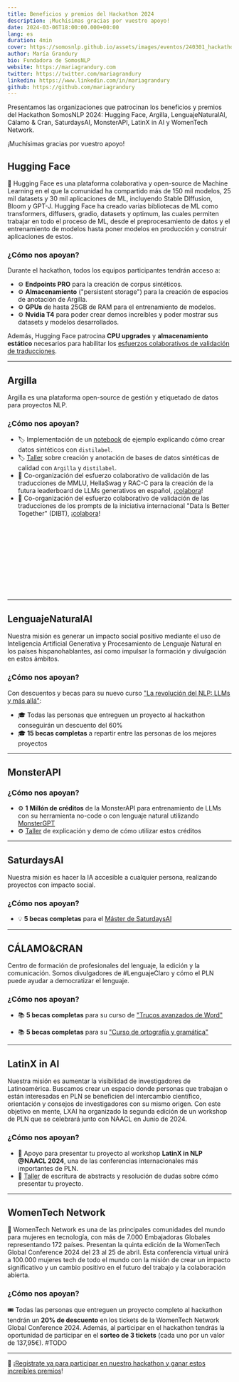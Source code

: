 ```yaml
---
title: Beneficios y premios del Hackathon 2024
description: ¡Muchísimas gracias por vuestro apoyo!
date: 2024-03-06T18:00:00.000+00:00
lang: es
duration: 4min
cover: https://somosnlp.github.io/assets/images/eventos/240301_hackathon.jpg
author: María Grandury
bio: Fundadora de SomosNLP
website: https://mariagrandury.com
twitter: https://twitter.com/mariagrandury
linkedin: https://www.linkedin.com/in/mariagrandury
github: https://github.com/mariagrandury
---
```


Presentamos las organizaciones que patrocinan los beneficios y premios del Hackathon SomosNLP 2024:
Hugging Face,
Argilla,
LenguajeNaturalAI,
Cálamo & Cran,
SaturdaysAI,
MonsterAPI,
LatinX in AI y
WomenTech Network.

¡Muchísimas gracias por vuestro apoyo!


## Hugging Face

🤗 Hugging Face es una plataforma colaborativa y open-source de Machine Learning en el que la comunidad ha compartido más de 150 mil modelos, 25 mil datasets y 30 mil aplicaciones de ML, incluyendo Stable DIffusion, Bloom y GPT-J. Hugging Face ha creado varias bibliotecas de ML como transformers, diffusers, gradio, datasets y optimum, las cuales permiten trabajar en todo el proceso de ML, desde el preprocesamiento de datos y el entrenamiento de modelos hasta poner modelos en producción y construir aplicaciones de estos.

### ¿Cómo nos apoyan?

Durante el hackathon, todos los equipos participantes tendrán acceso a:
- ⚙️ **Endpoints PRO** para la creación de corpus sintéticos.
- ⚙️ **Almacenamiento** ("persistent storage") para la creación de espacios de anotación de Argilla.
- ⚙️ **GPUs** de hasta 25GB de RAM para el entrenamiento de modelos.
- ⚙️ **Nvidia T4** para poder crear demos increíbles y poder mostrar sus datasets y modelos desarrollados.

Además, Hugging Face patrocina **CPU upgrades** y **almacenamiento estático** necesarios para habilitar los [esfuerzos colaborativos de validación de traducciones](https://huggingface.co/collections/somosnlp/creacion-de-corpus-en-comunidad-65f6715788a1b82645ba0ce2).

<div class="flex justify-center mx-auto" style="width: 280px;">
<SponsorInfo sponsor="Hugging Face" url="http://somosnlp.org/patrocinios/huggingface"
logo="https://somosnlp.github.io/assets/images/patrocinios/HuggingFace.svg"
logo_dark="https://somosnlp.github.io/assets/images/patrocinios/HuggingFace.svg" />
</div>

---

## Argilla

Argilla es una plataforma open-source de gestión y etiquetado de datos para proyectos NLP.  

### ¿Cómo nos apoyan?

- 🏷️ Implementación de un [notebook](https://github.com/somosnlp/recursos/tree/main/hackathon_2024) de ejemplo explicando cómo crear datos sintéticos con `distilabel`.
- 🏷️ [Taller](https://www.youtube.com/watch?v=riM3pgV4m_I&list=PLTA-KAy8nxaASMwEUWkkTfMaDxWBxn-8J) sobre creación y anotación de bases de datos sintéticas de calidad con `Argilla` y `distilabel`.
- 🚀 Co-organización del esfuerzo colaborativo de validación de las traducciones de MMLU, HellaSwag y RAC-C para la creación de la futura leaderboard de LLMs generativos en español, ¡[colabora](https://huggingface.co/spaces/somosnlp/benchmark-annotation-argilla)!
- 🚀 Co-organización del esfuerzo colaborativo de validación de las traducciones de los prompts de la iniciativa internacional "Data Is Better Together" (DIBT), ¡[colabora](https://huggingface.co/spaces/somosnlp/dibt-prompt-translation-for-es)!

<div class="flex justify-center mx-auto" style="width: 280px; height: 157px;">
<SponsorInfo sponsor="Argilla" url="http://somosnlp.org/patrocinios/argilla"
logo="https://somosnlp.github.io/assets/images/patrocinios/Argilla.svg"
logo_dark="https://somosnlp.github.io/assets/images/patrocinios/Argilla.svg" />
</div>

---

## LenguajeNaturalAI

Nuestra misión es generar un impacto social positivo mediante el uso de Inteligencia Artificial Generativa y Procesamiento de Lenguaje Natural en los países hispanohablantes, así como impulsar la formación y divulgación en estos ámbitos. 

### ¿Cómo nos apoyan?

Con descuentos y becas para su nuevo curso ["La revolución del NLP: LLMs y más allá"](https://academia.lenguajenatural.ai/course/nlp-llms):
- 🎓 Todas las personas que entreguen un proyecto al hackathon conseguirán un descuento del 60%
- 🎓 **15 becas completas** a repartir entre las personas de los mejores proyectos

<div class="flex justify-center mx-auto" style="width: 280px;">
<SponsorInfo sponsor="LenguajeNatural.AI" url="http://somosnlp.org/patrocinios/lenguaje-natural-ai"
logo="https://somosnlp.github.io/assets/images/patrocinios/LenguajeNaturalAI.jpeg"
logo_dark="https://somosnlp.github.io/assets/images/patrocinios/LenguajeNaturalAI.jpeg" />
</div>

---

## MonsterAPI

### ¿Cómo nos apoyan?

- ⚙️ **1 Millón de créditos** de la MonsterAPI para entrenamiento de LLMs con su herramienta no-code o con lenguaje natural utilizando [MonsterGPT](https://chat.openai.com/g/g-yWHAqw26c-monstergpt)
- ⚙️ [Taller](https://www.youtube.com/watch?v=ZoZReO5eAOk&list=PLTA-KAy8nxaASMwEUWkkTfMaDxWBxn-8J&index=15) de explicación y demo de cómo utilizar estos créditos

<div class="flex justify-center mx-auto" style="width: 200px">
<SponsorInfo sponsor="MonsterAPI" url="http://somosnlp.org/patrocinios/monsterapi"
logo="https://somosnlp.github.io/assets/images/patrocinios/MonsterAPI.jpeg"
logo_dark="https://somosnlp.github.io/assets/images/patrocinios/MonsterAPI.jpeg" />
</div>

---

## SaturdaysAI

Nuestra misión es hacer la IA accesible a cualquier persona, realizando proyectos con impacto social.

### ¿Cómo nos apoyan?

- 💡 **5 becas completas** para el [Máster de SaturdaysAI](https://saturdays.ai/master-ia-online/)

<div class="flex justify-center mx-auto" style="width: 280px;">
<SponsorInfo sponsor="Saturdays AI" url="http://somosnlp.org/patrocinios/saturdays-ai"
logo="https://somosnlp.github.io/assets/images/patrocinios/SaturdaysAI.png"
logo_dark="https://somosnlp.github.io/assets/images/patrocinios/SaturdaysAI.png" />
</div>

---

## CÁLAMO&CRAN

Centro de formación de profesionales del lenguaje, la edición y la comunicación.  Somos divulgadores de #LenguajeClaro y cómo el PLN puede ayudar a democratizar el lenguaje.

### ¿Cómo nos apoyan?

- 📚 **5 becas completas** para su curso de ["Trucos avanzados de Word"](https://www.calamoycran.com/cursos/herramientas-para-freelancers/trucos-avanzados-de-word/)

- 📚 **5 becas completas** para su ["Curso de ortografía y gramática"](https://www.calamoycran.com/cursos/correccion/curso-de-ortografia-y-gramatica/)

<div class="flex justify-center mx-auto" style="width: 280px;">
<SponsorInfo sponsor="Calamo&Cran" url="http://somosnlp.org/patrocinios/calamoycran"
logo="https://somosnlp.github.io/assets/images/patrocinios/Calamo&Cran.png"
logo_dark="https://somosnlp.github.io/assets/images/patrocinios/Calamo&Cran_dark.png" />
</div>

---

## LatinX in AI

Nuestra misión es aumentar la visibilidad de investigadores de Latinoamérica. Buscamos crear un espacio donde personas que trabajan o están interesadas en PLN se beneficien del intercambio científico, orientación y consejos de investigadores con su mismo origen. Con este objetivo en mente, LXAI ha organizado la segunda edición de un workshop de PLN que se celebrará junto con NAACL en Junio de 2024.

### ¿Cómo nos apoyan?

- 📝 Apoyo para presentar tu proyecto al workshop **LatinX in NLP @NAACL 2024**, una de las conferencias internacionales más importantes de PLN.
- 📝 [Taller](https://www.youtube.com/watch?v=0f-wLobIOps&list=PLTA-KAy8nxaASMwEUWkkTfMaDxWBxn-8J) de escritura de abstracts y resolución de dudas sobre cómo presentar tu proyecto.

<div class="flex justify-center mx-auto" style="width: 280px">
<SponsorInfo sponsor="LatinX in AI" url="http://somosnlp.org/patrocinios/latinx-in-ai"
logo="https://somosnlp.github.io/assets/images/patrocinios/LXAI.png"
logo_dark="https://somosnlp.github.io/assets/images/patrocinios/LXAI.png" />
</div>

---

## WomenTech Network

💜 WomenTech Network es una de las principales comunidades del mundo para mujeres en tecnología, con más de 7.000 Embajadoras Globales representando 172 países. Presentan la quinta edición de la WomenTech Global Conference 2024 del 23 al 25 de abril. Esta conferencia virtual unirá a 100.000 mujeres tech de todo el mundo con la misión de crear un impacto significativo y un cambio positivo en el futuro del trabajo y la colaboración abierta. 

### ¿Cómo nos apoyan?

🎟️ Todas las personas que entreguen un proyecto completo al hackathon tendrán un **20% de descuento** en los tickets de la WomenTech Network Global Conference 2024. Además, al participar en el hackathon tendrás la oportunidad de participar en el **sorteo de 3 tickets** (cada uno por un valor de 137,95€). #TODO

<div class="flex justify-center mx-auto" style="width: 280px">
<SponsorInfo sponsor="Women Tech Global Conference" url="http://somosnlp.org/comunidad"
logo="https://somosnlp.github.io/assets/images/patrocinios/WomenTechNetwork.png"
logo_dark="https://somosnlp.github.io/assets/images/patrocinios/WomenTechNetwork.png" />
</div>

---

<!--

## Instituto de Ingeniería del Conocimiento

<SponsorInfo sponsor="Instituto de Ingeniería del Conocimiento" url="http://somosnlp.org/patrocinios/iic"
logo="https://somosnlp.github.io/assets/images/patrocinios/iic.bmp"
logo_dark="https://somosnlp.github.io/assets/images/patrocinios/iic_dark.bmp" />

<div class="flex justify-center">
<SponsorInfo sponsor="LenguajeNatural.AI" url="http://somosnlp.org/patrocinios/lenguaje-natural-ai"
logo="https://somosnlp.github.io/assets/images/patrocinios/LenguajeNaturalAI.jpeg"
logo_dark="https://somosnlp.github.io/assets/images/patrocinios/LenguajeNaturalAI.jpeg" />
</div>

-->


🚀 ¡[Regístrate ya para participar en nuestro hackathon y ganar estos increíbles premios](https://somosnlp.org/hackathon)! 

